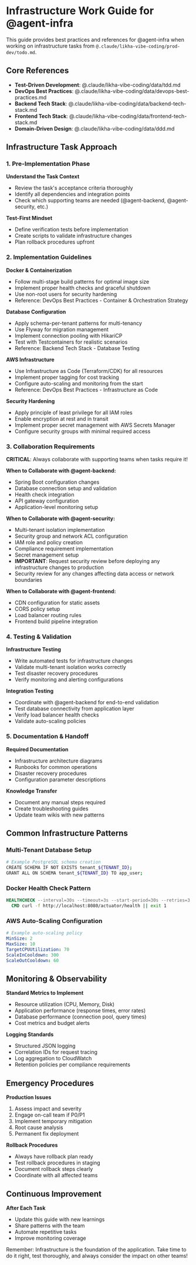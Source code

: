 # Infrastructure Work Guide for @agent-infra

This guide provides best practices and references for @agent-infra when working on infrastructure tasks from `@.claude/likha-vibe-coding/prod-dev/todo.md`.

## Core References

- **Test-Driven Development**: @.claude/likha-vibe-coding/data/tdd.md
- **DevOps Best Practices**: @.claude/likha-vibe-coding/data/devops-best-practices.md
- **Backend Tech Stack**: @.claude/likha-vibe-coding/data/backend-tech-stack.md
- **Frontend Tech Stack**: @.claude/likha-vibe-coding/data/frontend-tech-stack.md
- **Domain-Driven Design**: @.claude/likha-vibe-coding/data/ddd.md

## Infrastructure Task Approach

### 1. Pre-Implementation Phase

**Understand the Task Context**
- Review the task's acceptance criteria thoroughly
- Identify all dependencies and integration points
- Check which supporting teams are needed (@agent-backend, @agent-security, etc.)

**Test-First Mindset**
- Define verification tests before implementation
- Create scripts to validate infrastructure changes
- Plan rollback procedures upfront

### 2. Implementation Guidelines

**Docker & Containerization**
- Follow multi-stage build patterns for optimal image size
- Implement proper health checks and graceful shutdown
- Use non-root users for security hardening
- Reference: DevOps Best Practices - Container & Orchestration Strategy

**Database Configuration**
- Apply schema-per-tenant patterns for multi-tenancy
- Use Flyway for migration management
- Implement connection pooling with HikariCP
- Test with Testcontainers for realistic scenarios
- Reference: Backend Tech Stack - Database Testing

**AWS Infrastructure**
- Use Infrastructure as Code (Terraform/CDK) for all resources
- Implement proper tagging for cost tracking
- Configure auto-scaling and monitoring from the start
- Reference: DevOps Best Practices - Infrastructure as Code

**Security Hardening**
- Apply principle of least privilege for all IAM roles
- Enable encryption at rest and in transit
- Implement proper secret management with AWS Secrets Manager
- Configure security groups with minimal required access

### 3. Collaboration Requirements

**CRITICAL**: Always collaborate with supporting teams when tasks require it!

**When to Collaborate with @agent-backend:**
- Spring Boot configuration changes
- Database connection setup and validation
- Health check integration
- API gateway configuration
- Application-level monitoring setup

**When to Collaborate with @agent-security:**
- Multi-tenant isolation implementation
- Security group and network ACL configuration
- IAM role and policy creation
- Compliance requirement implementation
- Secret management setup
- **IMPORTANT**: Request security review before deploying any infrastructure changes to production
- Security review for any changes affecting data access or network boundaries

**When to Collaborate with @agent-frontend:**
- CDN configuration for static assets
- CORS policy setup
- Load balancer routing rules
- Frontend build pipeline integration

### 4. Testing & Validation

**Infrastructure Testing**
- Write automated tests for infrastructure changes
- Validate multi-tenant isolation works correctly
- Test disaster recovery procedures
- Verify monitoring and alerting configurations

**Integration Testing**
- Coordinate with @agent-backend for end-to-end validation
- Test database connectivity from application layer
- Verify load balancer health checks
- Validate auto-scaling policies

### 5. Documentation & Handoff

**Required Documentation**
- Infrastructure architecture diagrams
- Runbooks for common operations
- Disaster recovery procedures
- Configuration parameter descriptions

**Knowledge Transfer**
- Document any manual steps required
- Create troubleshooting guides
- Update team wikis with new patterns

## Common Infrastructure Patterns

### Multi-Tenant Database Setup
```bash
# Example PostgreSQL schema creation
CREATE SCHEMA IF NOT EXISTS tenant_${TENANT_ID};
GRANT ALL ON SCHEMA tenant_${TENANT_ID} TO app_user;
```

### Docker Health Check Pattern
```dockerfile
HEALTHCHECK --interval=30s --timeout=3s --start-period=30s --retries=3 \
  CMD curl -f http://localhost:8080/actuator/health || exit 1
```

### AWS Auto-Scaling Configuration
```yaml
# Example auto-scaling policy
MinSize: 2
MaxSize: 10
TargetCPUUtilization: 70
ScaleInCooldown: 300
ScaleOutCooldown: 60
```

## Monitoring & Observability

**Standard Metrics to Implement**
- Resource utilization (CPU, Memory, Disk)
- Application performance (response times, error rates)
- Database performance (connection pool, query times)
- Cost metrics and budget alerts

**Logging Standards**
- Structured JSON logging
- Correlation IDs for request tracing
- Log aggregation to CloudWatch
- Retention policies per compliance requirements

## Emergency Procedures

**Production Issues**
1. Assess impact and severity
2. Engage on-call team if P0/P1
3. Implement temporary mitigation
4. Root cause analysis
5. Permanent fix deployment

**Rollback Procedures**
- Always have rollback plan ready
- Test rollback procedures in staging
- Document rollback steps clearly
- Coordinate with all affected teams

## Continuous Improvement

**After Each Task**
- Update this guide with new learnings
- Share patterns with the team
- Automate repetitive tasks
- Improve monitoring coverage

Remember: Infrastructure is the foundation of the application. Take time to do it right, test thoroughly, and always consider the impact on other teams!